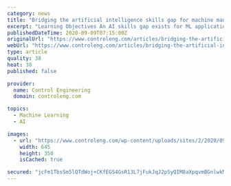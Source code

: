 ```yaml
---
category: news
title: "Bridging the artificial intelligence skills gap for machine manufacturers"
excerpt: "Learning Objectives An AI skills gap exists for ML applications. For Industry 4.0 environments more AI and ML knowledge is needed. Ed"
publishedDateTime: 2020-09-09T07:15:00Z
originalUrl: "https://www.controleng.com/articles/bridging-the-artificial-intelligence-skills-gap-for-machine-manufacturers/"
webUrl: "https://www.controleng.com/articles/bridging-the-artificial-intelligence-skills-gap-for-machine-manufacturers/"
type: article
quality: 38
heat: 38
published: false

provider:
  name: Control Engineering
  domain: controleng.com

topics:
  - Machine Learning
  - AI

images:
  - url: "https://www.controleng.com/wp-content/uploads/sites/2/2020/09/CTL2009_MAG1_TU_IIC-CP-cycle_ofAI_DimeccLtd.png"
    width: 645
    height: 350
    isCached: true

secured: "jcFm1TbsSm5lQTdWoj+CKfEGS4GsR13L7jFukJqJ2pSyQIM8aXpqvmBGnlwkM8l7hXTr2GAAYxWXyfioZnrEJC2Z0IlLBjihFyINYHDgqUkBASuC5nOe6iTAHRCLMSbsdhli5eeWvDzipQXv6P/TzPwL3MFb013vNf1EF5SQxNIxWuWWAzlp3JiV2lqdmxqcCHPm4nV2Ey++gtF9U2uj45KEnfwV11+lsYpP3K3YYrRGNzFC36GcGxzIuKM+oYwwreqr+98tJuvQzKVzDy4wNMmnjk/vQHzkHTtXCPYJqu6Sy5bhkzpPES5Md0JzMwAH1pH2savYv1BIRqnadWay5ntide5RfpWomD0mijC8tgg=;0T+VKeJ2j83ZTToD+I7cJw=="
---
```


